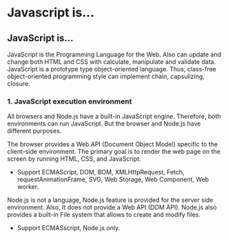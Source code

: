 # Javascript is...

## JavaScript is...

JavaScript is the Programming Language for the Web. Also can update and change both HTML and CSS with calculate, manipulate and validate data. JavaScript is a prototype type object-oriented language. Thus, class-free object-oriented programming style can implement chain, capsulizing, closure.



### 1. JavaScript execution environment

All browsers and Node.js have a built-in JavaScript engine. Therefore, both environments can run JavaScript. But the browser and Node.js have different purposes.

The browser provides a Web API \(Document Object Model\) specific to the client-side environment. The primary goal is to render the web page on the screen by running HTML, CSS, and JavaScript.

* Support ECMAScript, DOM, BOM, XMLHttpRequest, Fetch, requestAnimationFrame, SVG, Web  Storage, Web Component, Web worker.

Node.js is not a language, Node.js feature is provided for the server side environment. Also, It does not provide a Web API \(DOM API\). Node.js also provides a built-in File system that allows to create and modify files.

* Support ECMASscript, Node.js only.





